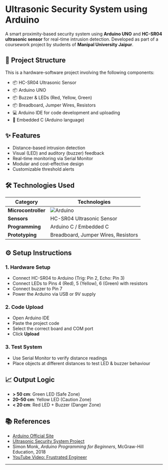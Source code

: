 
# Ultrasonic Security System using Arduino

A smart proximity-based security system using **Arduino UNO** and **HC-SR04 ultrasonic sensor** for real-time intrusion detection. Developed as part of a coursework project by students of **Manipal University Jaipur**.

## 📁 Project Structure

This is a hardware-software project involving the following components:

- 📦 HC-SR04 Ultrasonic Sensor  
- 📦 Arduino UNO  
- 📦 Buzzer & LEDs (Red, Yellow, Green)  
- 📦 Breadboard, Jumper Wires, Resistors  
- 💻 Arduino IDE for code development and uploading  
- 🧠 Embedded C (Arduino language)

## ✨ Features

- Distance-based intrusion detection
- Visual (LED) and auditory (buzzer) feedback
- Real-time monitoring via Serial Monitor
- Modular and cost-effective design
- Customizable threshold alerts

## 🛠️ Technologies Used

| **Category**   | **Technologies**                                                                                                  |
|----------------|--------------------------------------------------------------------------------------------------------------------|
| **Microcontroller** | ![Arduino](https://img.shields.io/badge/Arduino-00979D?style=for-the-badge&logo=arduino&logoColor=white)        |
| **Sensors**         | HC-SR04 Ultrasonic Sensor                                                                                      |
| **Programming**     | Arduino C / Embedded C                                                                                         |
| **Prototyping**     | Breadboard, Jumper Wires, Resistors                                                                            |


## ⚙️ Setup Instructions

### 1. Hardware Setup
- Connect HC-SR04 to Arduino (Trig: Pin 2, Echo: Pin 3)
- Connect LEDs to Pins 4 (Red), 5 (Yellow), 6 (Green) with resistors
- Connect buzzer to Pin 7
- Power the Arduino via USB or 9V supply

### 2. Code Upload
- Open Arduino IDE
- Paste the project code
- Select the correct board and COM port
- Click **Upload**

### 3. Test System
- Use Serial Monitor to verify distance readings
- Place objects at different distances to test LED & buzzer behaviour

## 📈 Output Logic

- **> 50 cm**: Green LED (Safe Zone)
- **20–50 cm**: Yellow LED (Caution Zone)
- **< 20 cm**: Red LED + Buzzer (Danger Zone)

## 📚 References

- [Arduino Official Site](https://www.arduino.cc/)
- [Ultrasonic Security System Project](https://projecthub.arduino.cc/Krepak/ultrasonic-security-system-a6ea3a)
- Simon Monk, *Arduino Programming for Beginners*, McGraw-Hill Education, 2018
- [YouTube Video: Frustrated Engineer](https://www.youtube.com/watch?v=-EjveSCYQOM)

---


